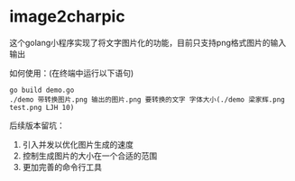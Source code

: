 # image2charpic
这个golang小程序实现了将文字图片化的功能，目前只支持png格式图片的输入输出

如何使用：(在终端中运行以下语句)

```
go build demo.go
./demo 带转换图片.png 输出的图片.png 要转换的文字 字体大小(./demo 梁家辉.png test.png LJH 10)
```
后续版本留坑：

1. 引入并发以优化图片生成的速度
2. 控制生成图片的大小在一个合适的范围
3. 更加完善的命令行工具
